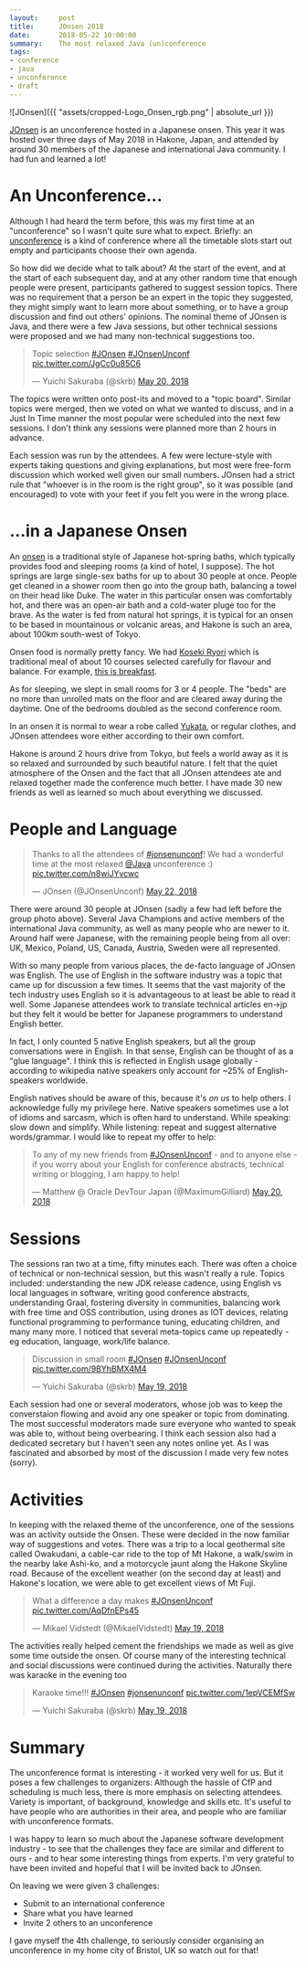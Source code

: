 ```yaml
---
layout:     post
title:      JOnsen 2018
date:       2018-05-22 10:00:00
summary:    The most relaxed Java (un)conference
tags:
- conference
- java
- unconference
- draft
---
```


![JOnsen]({{ "assets/cropped-Logo_Onsen_rgb.png" | absolute_url }})

[JOnsen](http://jonsen.jp) is an unconference hosted in a Japanese onsen. This year it was hosted over three days of May 2018 in Hakone, Japan, and attended by around 30 members of the Japanese and international Java community. I had fun and learned a lot!

# An Unconference...

Although I had heard the term before, this was my first time at an "unconference" so I wasn't quite sure what to expect. Briefly: an [unconference](https://en.wikipedia.org/wiki/Unconference) is a kind of conference where all the timetable slots start out empty and participants choose their own agenda.

So how did we decide what to talk about? At the start of the event, and at the start of each subsequent day, and at any other random time that enough people were present, participants gathered to suggest session topics. There was no requirement that a person be an expert in the topic they suggested, they might simply want to learn more about something, or to have a group discussion and find out others' opinions. The nominal theme of JOnsen is Java, and there were a few Java sessions, but other technical sessions were proposed and we had many non-technical suggestions too.

<blockquote class="twitter-tweet" data-lang="en"><p lang="en" dir="ltr">Topic selection <a href="https://twitter.com/hashtag/JOnsen?src=hash&amp;ref_src=twsrc%5Etfw">#JOnsen</a> <a href="https://twitter.com/hashtag/JOnsenUnconf?src=hash&amp;ref_src=twsrc%5Etfw">#JOnsenUnconf</a> <a href="https://t.co/JgCc0u85C6">pic.twitter.com/JgCc0u85C6</a></p>&mdash; Yuichi Sakuraba (@skrb) <a href="https://twitter.com/skrb/status/998008300825231362?ref_src=twsrc%5Etfw">May 20, 2018</a></blockquote>
<script async src="https://platform.twitter.com/widgets.js" charset="utf-8"></script>

The topics were written onto post-its and moved to a "topic board". Similar topics were merged, then we voted on what we wanted to discuss, and in a Just In Time manner the most popular were scheduled into the next few sessions. I don't think any sessions were planned more than 2 hours in advance.

Each session was run by the attendees. A few were lecture-style with experts taking questions and giving explanations, but most were free-form discussion which worked well given our small numbers. JOnsen had a strict rule that "whoever is in the room is the right group", so it was possible (and encouraged) to vote with your feet if you felt you were in the wrong place.

# ...in a Japanese Onsen

An [onsen](https://en.wikipedia.org/wiki/Onsen) is a traditional style of Japanese hot-spring baths, which typically provides food and sleeping rooms (a kind of hotel, I suppose). The hot springs are large single-sex baths for up to about 30 people at once. People get cleaned in a shower room then go into the group bath, balancing a towel on their head like Duke. The water in this particular onsen was comfortably hot, and there was an open-air bath and a cold-water pluge too for the brave. As the water is fed from natural hot springs, it is typical for an onsen to be based in mountainous or volcanic areas, and Hakone is such an area, about 100km south-west of Tokyo.

Onsen food is normally pretty fancy. We had [Koseki Ryori](https://en.wikipedia.org/wiki/Kaiseki) which is traditional meal of about 10 courses selected carefully for flavour and balance. For example, [this is breakfast](https://twitter.com/yusuke/status/997612949052178432).

As for sleeping, we slept in small rooms for 3 or 4 people. The "beds" are no more than unrolled mats on the floor and are cleared away during the daytime. One of the bedrooms doubled as the second conference room.

In an onsen it is normal to wear a robe called [Yukata](https://twitter.com/skrb/status/997643223928528896/photo/1), or regular clothes, and JOnsen attendees wore either according to their own comfort.

Hakone is around 2 hours drive from Tokyo, but feels a world away as it is so relaxed and surrounded by such beautiful nature.  I felt that the quiet atmosphere of the Onsen and the fact that all JOnsen attendees ate and relaxed together made the conference much better. I have made 30 new friends as well as learned so much about everything we discussed.

# People and Language

<blockquote class="twitter-tweet" data-lang="en"><p lang="en" dir="ltr">Thanks to all the attendees of <a href="https://twitter.com/hashtag/jonsenunconf?src=hash&amp;ref_src=twsrc%5Etfw">#jonsenunconf</a>! We had a wonderful time at the most relaxed <a href="https://twitter.com/java?ref_src=twsrc%5Etfw">@Java</a> unconference :) <a href="https://t.co/n8wiJYvcwc">pic.twitter.com/n8wiJYvcwc</a></p>&mdash; JOnsen (@JOnsenUnconf) <a href="https://twitter.com/JOnsenUnconf/status/998730461982568450?ref_src=twsrc%5Etfw">May 22, 2018</a></blockquote>
<script async src="https://platform.twitter.com/widgets.js" charset="utf-8"></script>


There were around 30 people at JOnsen (sadly a few had left before the group photo above). Several Java Champions and active members of the international Java community, as well as many people who are newer to it. Around half were Japanese, with the remaining people being from all over: UK, Mexico, Poland, US, Canada, Austria, Sweden were all represented.

With so many people from various places, the de-facto language of JOnsen was English. The use of English in the software industry was a topic that came up for discussion a few times. It seems that the vast majority of the tech industry uses English so it is advantageous to at least be able to read it well. Some Japanese attendees work to translate technical articles en->jp but they felt it would be better for Japanese programmers to understand English better.

In fact, I only counted 5 native English speakers, but all the group conversations were in English. In that sense, English can be thought of as a "glue language". I think this is reflected in English usage globally - according to wikipedia native speakers only account for ~25% of English-speakers worldwide.

English natives should be aware of this, because it's _on us_ to help others. I acknowledge fully my privilege here. Native speakers sometimes use a lot of idioms and sarcasm, which is often hard to understand. While speaking: slow down and simplify. While listening: repeat and suggest alternative words/grammar. I would like to repeat my offer to help:

<blockquote class="twitter-tweet" data-lang="en"><p lang="en" dir="ltr">To any of my new friends from <a href="https://twitter.com/hashtag/JOnsenUnconf?src=hash&amp;ref_src=twsrc%5Etfw">#JOnsenUnconf</a> - and to anyone else - if you worry about your English for conference abstracts, technical writing or blogging, I am happy to help!</p>&mdash; Matthew @ Oracle DevTour Japan (@MaximumGilliard) <a href="https://twitter.com/MaximumGilliard/status/998028457660600320?ref_src=twsrc%5Etfw">May 20, 2018</a></blockquote>
<script async src="https://platform.twitter.com/widgets.js" charset="utf-8"></script>


# Sessions

The sessions ran two at a time, fifty minutes each. There was often a choice of technical or non-technical session, but this wasn't really a rule. Topics included: understanding the new JDK release cadence, using English vs local languages in software, writing good conference abstracts, understanding Graal, fostering diversity in communities, balancing work with free time and OSS contribution, using drones as IOT devices, relating functional programming to performance tuning, educating children, and many many more. I noticed that several meta-topics came up repeatedly - eg education, language, work/life balance.

<blockquote class="twitter-tweet" data-lang="en"><p lang="en" dir="ltr">Discussion in small room <a href="https://twitter.com/hashtag/JOnsen?src=hash&amp;ref_src=twsrc%5Etfw">#JOnsen</a> <a href="https://twitter.com/hashtag/JOnsenUnconf?src=hash&amp;ref_src=twsrc%5Etfw">#JOnsenUnconf</a> <a href="https://t.co/9BYhBMX4M4">pic.twitter.com/9BYhBMX4M4</a></p>&mdash; Yuichi Sakuraba (@skrb) <a href="https://twitter.com/skrb/status/997669666762850304?ref_src=twsrc%5Etfw">May 19, 2018</a></blockquote>
<script async src="https://platform.twitter.com/widgets.js" charset="utf-8"></script>

Each session had one or several moderators, whose job was to keep the converstaion flowing and avoid any one speaker or topic from dominating. The most successful moderators made sure everyone who wanted to speak was able to, without being overbearing. I think each session also had a dedicated secretary but I haven't seen any notes online yet. As I was fascinated and absorbed by most of the discussion I made very few notes (sorry).

# Activities
 
In keeping with the relaxed theme of the unconference, one of the sessions was an activity outside the Onsen. These were decided in the now familiar way of suggestions and votes. There was a trip to a local geothermal site called Owakudani, a cable-car ride to the top of Mt Hakone, a walk/swim in the nearby lake Ashi-ko, and a motorcycle jaunt along the Hakone Skyline road. Because of the excellent weather (on the second day at least) and Hakone's location, we were able to get excellent views of Mt Fuji.

<blockquote class="twitter-tweet" data-lang="en"><p lang="en" dir="ltr">What a difference a day makes <a href="https://twitter.com/hashtag/JOnsenUnconf?src=hash&amp;ref_src=twsrc%5Etfw">#JOnsenUnconf</a> <a href="https://t.co/AqDfnEPs45">pic.twitter.com/AqDfnEPs45</a></p>&mdash; Mikael Vidstedt (@MikaelVidstedt) <a href="https://twitter.com/MikaelVidstedt/status/997667572978827266?ref_src=twsrc%5Etfw">May 19, 2018</a></blockquote>
<script async src="https://platform.twitter.com/widgets.js" charset="utf-8"></script>

The activities really helped cement the friendships we made as well as give some time outside the onsen. Of course many of the interesting technical and social discussions were continued during the activities. Naturally there was karaoke in the evening too

<blockquote class="twitter-tweet" data-lang="en"><p lang="en" dir="ltr">Karaoke time!!! <a href="https://twitter.com/hashtag/JOnsen?src=hash&amp;ref_src=twsrc%5Etfw">#JOnsen</a> <a href="https://twitter.com/hashtag/jonsenunconf?src=hash&amp;ref_src=twsrc%5Etfw">#jonsenunconf</a> <a href="https://t.co/1epVCEMfSw">pic.twitter.com/1epVCEMfSw</a></p>&mdash; Yuichi Sakuraba (@skrb) <a href="https://twitter.com/skrb/status/997816498352570368?ref_src=twsrc%5Etfw">May 19, 2018</a></blockquote>
<script async src="https://platform.twitter.com/widgets.js" charset="utf-8"></script>


# Summary

The unconference format is interesting - it worked very well for us. But it poses a few challenges to organizers: Although the hassle of CfP and scheduling is much less, there is more emphasis on selecting attendees. Variety is important, of background, knowledge and skills etc. It's useful to have people who are authorities in their area, and people who are familiar with unconference formats.

I was happy to learn so much about the Japanese software development industry - to see that the challenges they face are similar and different to ours - and to hear some interesting things from experts. I'm very grateful to have been invited and hopeful that I will be invited back to JOnsen.

On leaving we were given 3 challenges:

- Submit to an international conference
- Share what you have learned
- Invite 2 others to an unconference


I gave myself the 4th challenge, to seriously consider organising an unconference in my home city of Bristol, UK so watch out for that!
